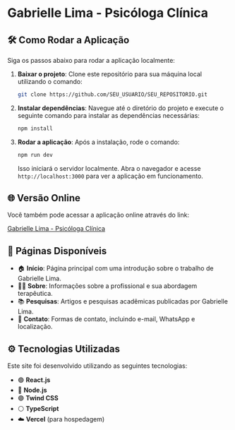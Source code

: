 
# Gabrielle Lima - Psicóloga Clínica

## 🛠️ Como Rodar a Aplicação

Siga os passos abaixo para rodar a aplicação localmente:

1. **Baixar o projeto**: Clone este repositório para sua máquina local utilizando o comando:

   ```bash
   git clone https://github.com/SEU_USUARIO/SEU_REPOSITORIO.git
   ```

2. **Instalar dependências**: Navegue até o diretório do projeto e execute o seguinte comando para instalar as dependências necessárias:

   ```bash
   npm install
   ```

3. **Rodar a aplicação**: Após a instalação, rode o comando:

   ```bash
   npm run dev
   ```

   Isso iniciará o servidor localmente. Abra o navegador e acesse `http://localhost:3000` para ver a aplicação em funcionamento.

## 🌐 Versão Online

Você também pode acessar a aplicação online através do link:

[Gabrielle Lima - Psicóloga Clínica](https://gabrielle-psi-alpha.vercel.app)

## 📑 Páginas Disponíveis

- 🏠 **Início**: Página principal com uma introdução sobre o trabalho de Gabrielle Lima.
- 👩‍⚕️ **Sobre**: Informações sobre a profissional e sua abordagem terapêutica.
- 📚 **Pesquisas**: Artigos e pesquisas acadêmicas publicadas por Gabrielle Lima.
- 📧 **Contato**: Formas de contato, incluindo e-mail, WhatsApp e localização.

## ⚙️ Tecnologias Utilizadas

Este site foi desenvolvido utilizando as seguintes tecnologias:

- 🟢 **React.js**
- 🔵 **Node.js**
- 🟣 **Twind CSS**
- ⚪ **TypeScript**
- ☁️ **Vercel** (para hospedagem)
